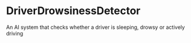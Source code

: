 # DriverDrowsinessDetector
An AI system that checks whether a driver is sleeping, drowsy or actively driving 
